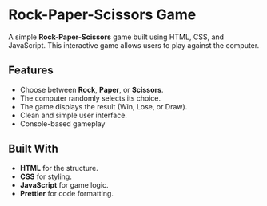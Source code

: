 # Rock-Paper-Scissors Game

A simple **Rock-Paper-Scissors** game built using HTML, CSS, and JavaScript. This interactive game allows users to play against the computer.

## Features
- Choose between **Rock**, **Paper**, or **Scissors**.
- The computer randomly selects its choice.
- The game displays the result (Win, Lose, or Draw).
- Clean and simple user interface.
- Console-based gameplay

## Built With
- **HTML** for the structure.
- **CSS** for styling.
- **JavaScript** for game logic.
- **Prettier** for code formatting.
